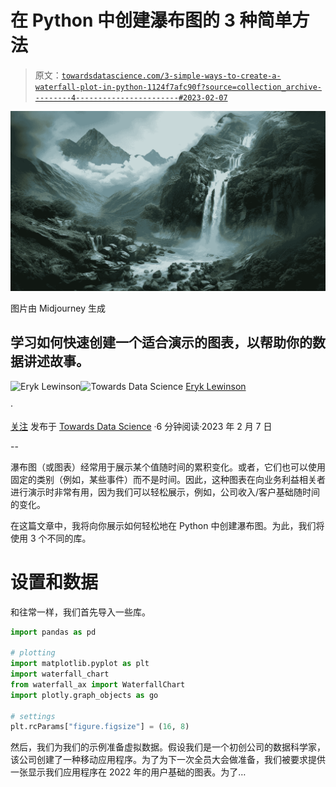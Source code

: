 # 在 Python 中创建瀑布图的 3 种简单方法

> 原文：[`towardsdatascience.com/3-simple-ways-to-create-a-waterfall-plot-in-python-1124f7afc90f?source=collection_archive---------4-----------------------#2023-02-07`](https://towardsdatascience.com/3-simple-ways-to-create-a-waterfall-plot-in-python-1124f7afc90f?source=collection_archive---------4-----------------------#2023-02-07)

![](img/40810d57459b31d7d73d9fd02ec236e0.png)

图片由 Midjourney 生成

## 学习如何快速创建一个适合演示的图表，以帮助你的数据讲述故事。

[](https://eryk-lewinson.medium.com/?source=post_page-----1124f7afc90f--------------------------------)![Eryk Lewinson](https://eryk-lewinson.medium.com/?source=post_page-----1124f7afc90f--------------------------------)[](https://towardsdatascience.com/?source=post_page-----1124f7afc90f--------------------------------)![Towards Data Science](https://towardsdatascience.com/?source=post_page-----1124f7afc90f--------------------------------) [Eryk Lewinson](https://eryk-lewinson.medium.com/?source=post_page-----1124f7afc90f--------------------------------)

·

[关注](https://medium.com/m/signin?actionUrl=https%3A%2F%2Fmedium.com%2F_%2Fsubscribe%2Fuser%2F44bc27317e6b&operation=register&redirect=https%3A%2F%2Ftowardsdatascience.com%2F3-simple-ways-to-create-a-waterfall-plot-in-python-1124f7afc90f&user=Eryk+Lewinson&userId=44bc27317e6b&source=post_page-44bc27317e6b----1124f7afc90f---------------------post_header-----------) 发布于 [Towards Data Science](https://towardsdatascience.com/?source=post_page-----1124f7afc90f--------------------------------) ·6 分钟阅读·2023 年 2 月 7 日[](https://medium.com/m/signin?actionUrl=https%3A%2F%2Fmedium.com%2F_%2Fvote%2Ftowards-data-science%2F1124f7afc90f&operation=register&redirect=https%3A%2F%2Ftowardsdatascience.com%2F3-simple-ways-to-create-a-waterfall-plot-in-python-1124f7afc90f&user=Eryk+Lewinson&userId=44bc27317e6b&source=-----1124f7afc90f---------------------clap_footer-----------)

--

[](https://medium.com/m/signin?actionUrl=https%3A%2F%2Fmedium.com%2F_%2Fbookmark%2Fp%2F1124f7afc90f&operation=register&redirect=https%3A%2F%2Ftowardsdatascience.com%2F3-simple-ways-to-create-a-waterfall-plot-in-python-1124f7afc90f&source=-----1124f7afc90f---------------------bookmark_footer-----------)

瀑布图（或图表）经常用于展示某个值随时间的累积变化。或者，它们也可以使用固定的类别（例如，某些事件）而不是时间。因此，这种图表在向业务利益相关者进行演示时非常有用，因为我们可以轻松展示，例如，公司收入/客户基础随时间的变化。

在这篇文章中，我将向你展示如何轻松地在 Python 中创建瀑布图。为此，我们将使用 3 个不同的库。

# 设置和数据

和往常一样，我们首先导入一些库。

```py
import pandas as pd

# plotting
import matplotlib.pyplot as plt
import waterfall_chart
from waterfall_ax import WaterfallChart
import plotly.graph_objects as go

# settings
plt.rcParams["figure.figsize"] = (16, 8)
```

然后，我们为我们的示例准备虚拟数据。假设我们是一个初创公司的数据科学家，该公司创建了一种移动应用程序。为了为下一次全员大会做准备，我们被要求提供一张显示我们应用程序在 2022 年的用户基础的图表。为了…
